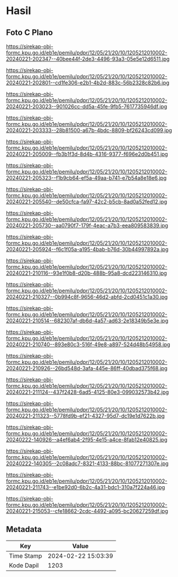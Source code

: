 # Hasil

## Foto C Plano

https://sirekap-obj-formc.kpu.go.id/eb1e/pemilu/pdpr/12/05/21/20/10/1205212010002-20240221-202347--40bee44f-2de3-4496-93a3-05e5e12d6511.jpg

https://sirekap-obj-formc.kpu.go.id/eb1e/pemilu/pdpr/12/05/21/20/10/1205212010002-20240221-202801--cd1fe306-e2b1-4b2d-883c-56b2328c82b6.jpg

https://sirekap-obj-formc.kpu.go.id/eb1e/pemilu/pdpr/12/05/21/20/10/1205212010002-20240221-203023--901026cc-dd5a-45fe-9fb5-7617735946df.jpg

https://sirekap-obj-formc.kpu.go.id/eb1e/pemilu/pdpr/12/05/21/20/10/1205212010002-20240221-203333--28b81500-a67b-4bdc-8809-bf26243cd099.jpg

https://sirekap-obj-formc.kpu.go.id/eb1e/pemilu/pdpr/12/05/21/20/10/1205212010002-20240221-205009--fb3b1f3d-8d4b-4316-9377-f696e2d0b451.jpg

https://sirekap-obj-formc.kpu.go.id/eb1e/pemilu/pdpr/12/05/21/20/10/1205212010002-20240221-205323--f1b9cb64-ef5a-49aa-b741-e7b54a8e18e6.jpg

https://sirekap-obj-formc.kpu.go.id/eb1e/pemilu/pdpr/12/05/21/20/10/1205212010002-20240221-205540--de50cfca-fa97-42c2-b5cb-8ad0a52fed12.jpg

https://sirekap-obj-formc.kpu.go.id/eb1e/pemilu/pdpr/12/05/21/20/10/1205212010002-20240221-205730--aa0790f7-179f-4eac-a7b3-eea809583839.jpg

https://sirekap-obj-formc.kpu.go.id/eb1e/pemilu/pdpr/12/05/21/20/10/1205212010002-20240221-205924--f6c1f05a-a195-4bab-b76d-30b44997892a.jpg

https://sirekap-obj-formc.kpu.go.id/eb1e/pemilu/pdpr/12/05/21/20/10/1205212010002-20240221-210116--93e1f0b8-d20b-488b-95a8-dcd223146310.jpg

https://sirekap-obj-formc.kpu.go.id/eb1e/pemilu/pdpr/12/05/21/20/10/1205212010002-20240221-210327--0b994c8f-9656-46d2-abfd-2cd0451c1a30.jpg

https://sirekap-obj-formc.kpu.go.id/eb1e/pemilu/pdpr/12/05/21/20/10/1205212010002-20240221-210514--682307af-db6d-4a57-ad63-2e18349b5e3e.jpg

https://sirekap-obj-formc.kpu.go.id/eb1e/pemilu/pdpr/12/05/21/20/10/1205212010002-20240221-210740--893e80c3-516f-49e8-a897-524d48b54958.jpg

https://sirekap-obj-formc.kpu.go.id/eb1e/pemilu/pdpr/12/05/21/20/10/1205212010002-20240221-210926--26bd548d-3afa-445e-86ff-40dbad375f68.jpg

https://sirekap-obj-formc.kpu.go.id/eb1e/pemilu/pdpr/12/05/21/20/10/1205212010002-20240221-211124--437f2428-6ad5-4125-80e3-099032573b42.jpg

https://sirekap-obj-formc.kpu.go.id/eb1e/pemilu/pdpr/12/05/21/20/10/1205212010002-20240221-211323--5778fd9b-ef21-4327-95d7-dc19e1d7622b.jpg

https://sirekap-obj-formc.kpu.go.id/eb1e/pemilu/pdpr/12/05/21/20/10/1205212010002-20240222-140926--a4ef6ab4-2f95-4e15-a4ce-8fab12e40825.jpg

https://sirekap-obj-formc.kpu.go.id/eb1e/pemilu/pdpr/12/05/21/20/10/1205212010002-20240222-140305--2c08adc7-8321-4133-88bc-81077271307e.jpg

https://sirekap-obj-formc.kpu.go.id/eb1e/pemilu/pdpr/12/05/21/20/10/1205212010002-20240221-211743--e1be92d0-6b2c-4a31-bdc1-310a7f224a46.jpg

https://sirekap-obj-formc.kpu.go.id/eb1e/pemilu/pdpr/12/05/21/20/10/1205212010002-20240221-215053--cfe18662-2cdc-4492-a095-bc20627259df.jpg


## Metadata

| Key        | Value               |
| ---------- | ------------------- |
| Time Stamp | 2024-02-22 15:03:39 |
| Kode Dapil | 1203                |



